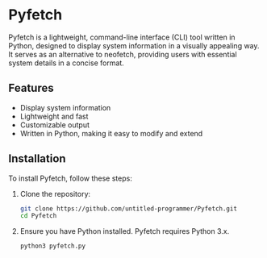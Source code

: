 # Pyfetch

Pyfetch is a lightweight, command-line interface (CLI) tool written in Python, designed to display system information in a visually appealing way. It serves as an alternative to neofetch, providing users with essential system details in a concise format.

## Features

- Display system information
- Lightweight and fast
- Customizable output
- Written in Python, making it easy to modify and extend

## Installation

To install Pyfetch, follow these steps:

1. Clone the repository:
    ```bash
    git clone https://github.com/untitled-programmer/Pyfetch.git
    cd Pyfetch
    ```

2. Ensure you have Python installed. Pyfetch requires Python 3.x.

    ```bash
    python3 pyfetch.py
    ```
